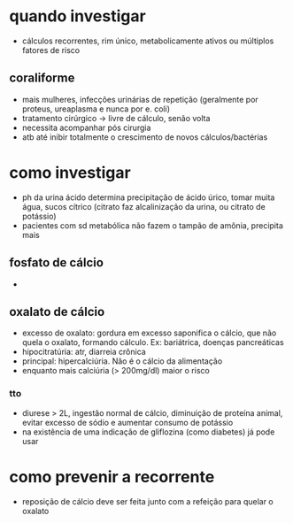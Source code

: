 # quando investigar
- cálculos recorrentes, rim único, metabolicamente ativos ou múltiplos fatores de risco
## coraliforme
- mais mulheres, infecções urinárias de repetição (geralmente por proteus, ureaplasma e nunca por e. coli)
- tratamento cirúrgico -> livre de cálculo, senão volta
- necessita acompanhar pós cirurgia
- atb até inibir totalmente o crescimento de novos cálculos/bactérias


# como investigar
- ph da urina ácido determina precipitação de ácido úrico, tomar muita água, sucos cítrico (citrato faz alcalinização da urina, ou citrato de potássio)
- pacientes com sd metabólica não fazem o tampão de amônia, precipita mais
## fosfato de cálcio
- 
## oxalato de cálcio
- excesso de oxalato: gordura em excesso saponifica o cálcio, que não quela o oxalato, formando cálculo. Ex: bariátrica, doenças pancreáticas
- hipocitratúria: atr, diarreia crônica
- principal: hipercalciúria. Não é o cálcio da alimentação
- enquanto mais calciúria (> 200mg/dl) maior o risco
### tto
- diurese > 2L, ingestão normal de cálcio, diminuição de proteína animal, evitar excesso de sódio e aumentar consumo de potássio
- na existência de uma indicação de gliflozina (como diabetes) já pode usar 
# como prevenir a recorrente
- reposição de cálcio deve ser feita junto com a refeição para quelar o oxalato
